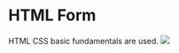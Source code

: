 # HTML Form
HTML CSS basic fundamentals are used.
<img src="https://lh3.googleusercontent.com/30IMAEci0R0Aa7FfWt2h7W_VUXShk_pwbVDqE6nxWd_naTrJOPX7yK3pQLjIPiSFepy4h6g8HdAUqZc=w1920-h892">
